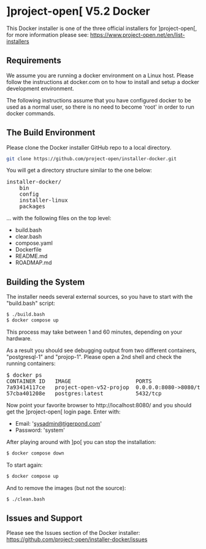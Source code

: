 ]project-open[ V5.2 Docker
==========================

This Docker installer is one of the three official installers
for ]project-open[, for more information please see:
https://www.project-open.net/en/list-installers

Requirements
------------

We assume you are running a docker environment on a Linux host.
Please follow the instructions at docker.com  on to how to install
and setup a docker development environment.

The following instructions assume that you have configured docker
to be used as a normal user, so there is no need to become 'root'
in order to run docker commands.

The Build Environment
---------------------

Please clone the Docker installer GitHub repo to a local directory.

```bash
git clone https://github.com/project-open/installer-docker.git
```

You will get a directory structure similar to the one below:

<pre>
installer-docker/
    bin
    config
    installer-linux
    packages
</pre>
... with the following files on the top level:

- build.bash
- clear.bash
- compose.yaml
- Dockerfile
- README.md
- ROADMAP.md

Building the System
-------------------

The installer needs several external sources, so you have to
start with the "build.bash" script:

```bash
$ ./build.bash
$ docker compose up
```

This process may take between 1 and 60 minutes, depending on your hardware.

As a result you should see debugging output from two different containers,
"postgresql-1" and "projop-1". Please open a 2nd shell and check the running containers:

<pre>
$ docker ps
CONTAINER ID   IMAGE                    PORTS                                             NAMES
7a93414117ce   project-open-v52-projop  0.0.0.0:8080->8080/tcp, 0.0.0.0:8445->8443/tcp    project-open-v52-projop-1
57cba401208e   postgres:latest          5432/tcp                                          project-open-v52-postgres-1
</pre>

Now point your favorite browser to http://localhost:8080/ and you should get the ]project-open[ login page. Enter with:

- Email: 'sysadmin@tigerpond.com'
- Password: 'system'

After playing around with ]po[ you can stop the installation:

```bash
$ docker compose down
```

To start again:

```bash
$ docker compose up
```

And to remove the images (but not the source):

```bash
$ ./clean.bash
```

Issues and Support
------------------

Please see the Issues section of the Docker installer:
https://github.com/project-open/installer-docker/issues

